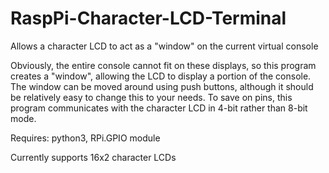 # RaspPi-Character-LCD-Terminal
Allows a character LCD to act as a "window" on the current virtual console

Obviously, the entire console cannot fit on these displays, so this program creates a "window", allowing the LCD to display a portion of the console. The window can be moved around using push buttons, although it should be relatively easy to change this to your needs. To save on pins, this program communicates with the character LCD in 4-bit rather than 8-bit mode.

Requires: python3, RPi.GPIO module

Currently supports 16x2 character LCDs 
